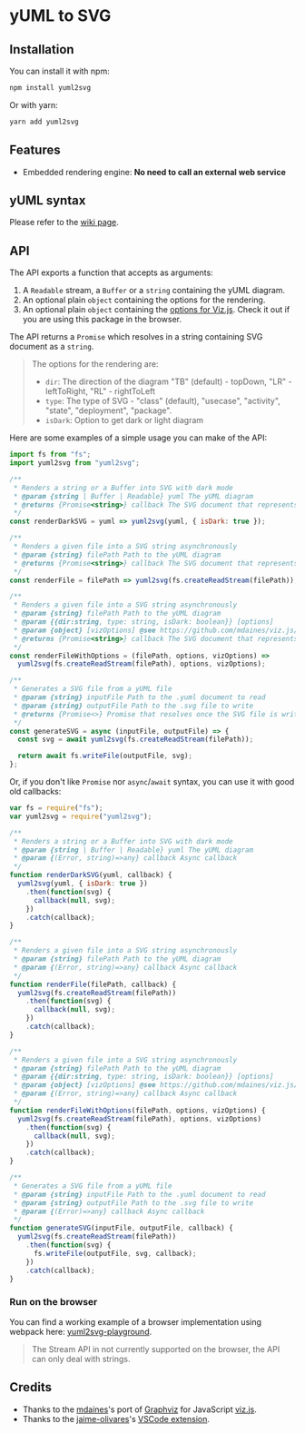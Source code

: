 # yUML to SVG

## Installation

You can install it with npm:

```bash
npm install yuml2svg
```

Or with yarn:

```bash
yarn add yuml2svg
```

## Features

* Embedded rendering engine: **No need to call an external web service**

## yUML syntax

Please refer to the [wiki page](//github.com/jaime-olivares/vscode-yuml/wiki).

## API

The API exports a function that accepts as arguments:

1.  A `Readable` stream, a `Buffer` or a `string` containing the yUML diagram.
2.  An optional plain `object` containing the options for the rendering.
3.  An optional plain `object` containing the
    [options for Viz.js](//github.com/mdaines/viz.js/wiki/2.0.0-API). Check it
    out if you are using this package in the browser.

The API returns a `Promise` which resolves in a string containing SVG document
as a `string`.

> The options for the rendering are:
>
> * `dir`: The direction of the diagram "TB" (default) - topDown, "LR" -
>   leftToRight, "RL" - rightToLeft
> * `type`: The type of SVG - "class" (default), "usecase", "activity", "state",
>   "deployment", "package".
> * `isDark`: Option to get dark or light diagram

Here are some examples of a simple usage you can make of the API:

```js
import fs from "fs";
import yuml2svg from "yuml2svg";

/**
 * Renders a string or a Buffer into SVG with dark mode
 * @param {string | Buffer | Readable} yuml The yUML diagram
 * @returns {Promise<string>} callback The SVG document that represents the yUML diagram
 */
const renderDarkSVG = yuml => yuml2svg(yuml, { isDark: true });

/**
 * Renders a given file into a SVG string asynchronously
 * @param {string} filePath Path to the yUML diagram
 * @returns {Promise<string>} callback The SVG document that represents the yUML diagram
 */
const renderFile = filePath => yuml2svg(fs.createReadStream(filePath));

/**
 * Renders a given file into a SVG string asynchronously
 * @param {string} filePath Path to the yUML diagram
 * @param {{dir:string, type: string, isDark: boolean}} [options]
 * @param {object} [vizOptions] @see https://github.com/mdaines/viz.js/wiki/2.0.0-API
 * @returns {Promise<string>} callback The SVG document that represents the yUML diagram
 */
const renderFileWithOptions = (filePath, options, vizOptions) =>
  yuml2svg(fs.createReadStream(filePath), options, vizOptions);

/**
 * Generates a SVG file from a yUML file
 * @param {string} inputFile Path to the .yuml document to read
 * @param {string} outputFile Path to the .svg file to write
 * @returns {Promise<>} Promise that resolves once the SVG file is written
 */
const generateSVG = async (inputFile, outputFile) => {
  const svg = await yuml2svg(fs.createReadStream(filePath));

  return await fs.writeFile(outputFile, svg);
};
```

Or, if you don't like `Promise` nor `async`/`await` syntax, you can use it with
good old callbacks:

```js
var fs = require("fs");
var yuml2svg = require("yuml2svg");

/**
 * Renders a string or a Buffer into SVG with dark mode
 * @param {string | Buffer | Readable} yuml The yUML diagram
 * @param {(Error, string)=>any} callback Async callback
 */
function renderDarkSVG(yuml, callback) {
  yuml2svg(yuml, { isDark: true })
    .then(function(svg) {
      callback(null, svg);
    })
    .catch(callback);
}

/**
 * Renders a given file into a SVG string asynchronously
 * @param {string} filePath Path to the yUML diagram
 * @param {(Error, string)=>any} callback Async callback
 */
function renderFile(filePath, callback) {
  yuml2svg(fs.createReadStream(filePath))
    .then(function(svg) {
      callback(null, svg);
    })
    .catch(callback);
}

/**
 * Renders a given file into a SVG string asynchronously
 * @param {string} filePath Path to the yUML diagram
 * @param {{dir:string, type: string, isDark: boolean}} [options]
 * @param {object} [vizOptions] @see https://github.com/mdaines/viz.js/wiki/2.0.0-API
 * @param {(Error, string)=>any} callback Async callback
 */
function renderFileWithOptions(filePath, options, vizOptions) {
  yuml2svg(fs.createReadStream(filePath), options, vizOptions)
    .then(function(svg) {
      callback(null, svg);
    })
    .catch(callback);
}

/**
 * Generates a SVG file from a yUML file
 * @param {string} inputFile Path to the .yuml document to read
 * @param {string} outputFile Path to the .svg file to write
 * @param {(Error)=>any} callback Async callback
 */
function generateSVG(inputFile, outputFile, callback) {
  yuml2svg(fs.createReadStream(filePath))
    .then(function(svg) {
      fs.writeFile(outputFile, svg, callback);
    })
    .catch(callback);
}
```

### Run on the browser

You can find a working example of a browser implementation using webpack here:
[yuml2svg-playground](//github.com/aduh95/yuml2svg-playground).

> The Stream API in not currently supported on the browser, the API can only
> deal with strings.

## Credits

* Thanks to the [mdaines](//github.com/mdaines)'s port of
  [Graphviz](//www.graphviz.org/) for JavaScript
  [viz.js](//github.com/mdaines/viz.js).
* Thanks to the [jaime-olivares](//github.com/jaime-olivares)'s
  [VSCode extension](//github.com/jaime-olivares/vscode-yuml).
